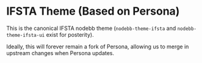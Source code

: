 IFSTA Theme (Based on Persona)
===================================

This is the canonical IFSTA nodebb theme (`nodebb-theme-ifsta` and `nodebb-theme-ifsta-ui` exist for posterity).

Ideally, this will forever remain a fork of Persona, allowing us to merge in upstream changes when Persona updates.
